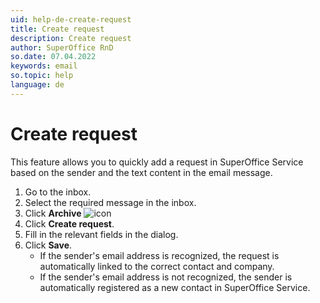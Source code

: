 ```yaml
---
uid: help-de-create-request
title: Create request
description: Create request
author: SuperOffice RnD
so.date: 07.04.2022
keywords: email
so.topic: help
language: de
---
```


# Create request

This feature allows you to quickly add a request in SuperOffice Service based on the sender and the text content in the email message.

1. Go to the inbox.
2. Select the required message in the inbox.
3. Click **Archive** ![icon][img1]
4. Click **Create request**.
5. Fill in the relevant fields in the dialog.
6. Click **Save**.
    * If the sender's email address is recognized, the request is automatically linked to the correct contact and company.
    * If the sender's email address is not recognized, the sender is automatically registered as a new contact in SuperOffice Service.

<!-- Referenced links -->

<!-- Referenced images -->
[img1]: ../../../../../common/icons/archive-icon.png

